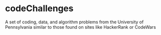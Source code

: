 # codeChallenges
A set of coding, data, and algorithm problems from the University of Pennsylvania similar to those found on sites like HackerRank or CodeWars
